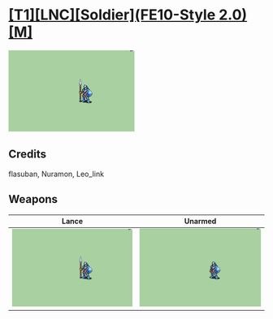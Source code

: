 # [\[T1\]\[LNC\]\[Soldier\]\(FE10-Style 2.0\)\[M\]](./)

<img src="./2.%20Lance/Lance_000.png" alt="[T1][LNC][Soldier](FE10-Style 2.0)[M] standing" />

## Credits

flasuban, Nuramon, Leo_link

## Weapons


|Lance |Unarmed |
|  :---: | :---: |
| <img alt="Lance animation" src="./2.%20Lance/Lance.gif" /> | <img alt="Unarmed animation" src="./8.%20Unarmed/Unarmed.gif" /> |
